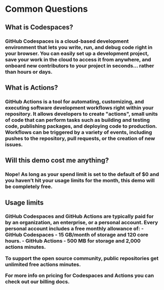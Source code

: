 <h1>Common Questions</h1>

<h2>What is Codespaces?</h2>
<h3>GitHub Codespaces is a cloud-based development environment that lets you write, run, and debug code right in your browser. You can easily set up a development project, save your work in the cloud to access it from anywhere, and onboard new contributors to your project in seconds... rather than hours or days.</h3>

<h2>What is Actions?</h2>
<h3>GitHub Actions is a tool for automating, customizing, and executing software development workflows right within your repository. It allows developers to create "actions", small units of code that can perform tasks such as building and testing code, publishing packages, and deploying code to production. Workflows can be triggered by a variety of events, including pushes to the repository, pull requests, or the creation of new issues.</h3>

<h2>Will this demo cost me anything?</h2>
<h3>Nope! As long as your spend limit is set to the default of $0 and you haven’t hit your usage limits for the month, this demo will be completely free.</h3>

<h2>Usage limits</h2>
<h3>GitHub Codespaces and GitHub Actions are typically paid for by an organization, an enterprise, or a personal account. Every personal account includes a free monthly allowance of:
- GitHub Codespaces - 15 GB/month of storage and 120 core hours. 
- GitHub Actions - 500 MB for storage and 2,000 actions minutes. 

To support the open source community, public repositories get **unlimited** free actions minutes.

For more info on pricing for Codespaces and Actions you can check out our billing docs.
 </h3>